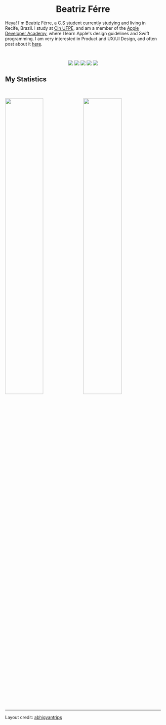 <h1 align="center">
  <b>Beatriz Férre</b>
</h1>

Heya! I'm Beatriz Férre, a C.S student currently studying and living in Recife, Brazil. I study at <a href="https://portal.cin.ufpe.br">CIn UFPE</a>, and am a member of the <a href="https://www.developeracademy.cin.ufpe.br">Apple Developer Academy</a>, where I learn Apple's design guidelines and Swift programming. I am very interested in Product and UX/UI Design, and often post about it <a href= "https://www.instagram.com/okbibia/">here</a>. 

<br>

<p>
<div align="center">
  <img src="https://img.shields.io/badge/-Swift-c58545?style=for-the-badge&logo=swift&logoColor=c58545&labelColor=282828">
  <img src="https://img.shields.io/badge/-Verilog-d1a01f?style=for-the-badge&logo=vhdl&logoColor=d1a01f&labelColor=282828">
  <img src="https://img.shields.io/badge/-Python-98b982?style=for-the-badge&logo=python&logoColor=98b982&labelColor=282828">
  <img src="https://img.shields.io/badge/-HTML-c58545?style=for-the-badge&logo=html5&logoColor=c58545&labelColor=282828">
  <img src="https://img.shields.io/badge/c++-%2300599C.svg?style=for-the-badge&logo=c%2B%2B&logoColor=white">
</div>
</p>


<!--
<div align="center">
  <a href="https://open.spotify.com/user/6s6pbtefezpookh8gwnkko15v">
    <img src="https://spotify-readme-theta-virid.vercel.app/api?scan=true&theme=dark" width="240px">
  </a>
</div>
-->

## My Statistics

<br/>
<p align="left">
  <img width="49.5%" src="https://github-readme-stats.vercel.app/api?username=biaferre&show_icons=true&theme=gruvbox&hide_border=true" />
    <img width="49.5%" src="https://github-readme-streak-stats.herokuapp.com/?user=biaferre&theme=gruvbox&hide_border=true" />
</p>
<br>

------

Layout credit: [abhigyantrips](https://github.com/abhigyantrips)
